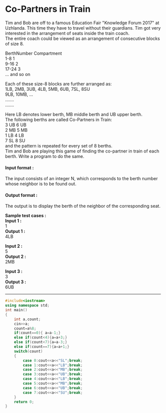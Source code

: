 # Co-Partners in Train
Tim and Bob are off to a famous Education Fair "Knowledge Forum 2017" at Uzhlanda. This time they have to travel without their guardians. Tim got very interested in the arrangement of seats inside the train coach.
<br>
The entire coach could be viewed as an arrangement of consecutive blocks of size 8. 

BerthNumber Compartment
<br>
1-8 1
<br>
9-16 2
<br>
17-24 3
<br>
... and so on

 Each of these size-8 blocks are further arranged as:
<br>
 1LB, 2MB, 3UB, 4LB, 5MB, 6UB, 7SL, 8SU
<br>
 9LB, 10MB, ...
<br>
.......
<br>
.......

Here LB denotes lower berth, MB middle berth and UB upper berth.
<br>
The following berths are called Co-Partners in Train:
<br>
3 UB 6 UB
<br>
2 MB 5 MB
<br>
1 LB 4 LB
<br>
7 SL 8 SU
<br>
and the pattern is repeated for every set of 8 berths. 
<br>
Tim and Bob are playing this game of finding the co-partner in train of each berth. Write a program to do the same.

#### Input format :
The input consists of an integer N, which corresponds to the berth number whose neighbor is to be found out.

#### Output format :
The output is to display the berth of the neighbor of the corresponding seat.

**Sample test cases :<br>
Input 1 :** <br>
1 <br>
**Output 1 :** <br>
4LB <br>

**Input 2 :** <br>
5 <br>
**Output 2 :** <br>
2MB 

**Input 3 :** <br>
3 <br>
**Output 3 :** <br>
6UB 

-------------------------------------------------------------------------------------------------------------------------------------------------------------------

```cpp
#include<iostream>
using namespace std;
int main()
{
    int a,count;
    cin>>a;
    count=a%8;
    if(count==0){ a=a-1;}
    else if(count<4){a=a+3;}
    else if(count<7){a=a-3;}
    else if(count==7){a=a+1;}
    switch(count)
    {
        case 0:cout<<a<<"SL";break;
        case 1:cout<<a<<"LB";break;
        case 2:cout<<a<<"MB";break;
        case 3:cout<<a<<"UB";break;
        case 4:cout<<a<<"LB";break;
        case 5:cout<<a<<"MB";break;
        case 6:cout<<a<<"UB";break;
        case 7:cout<<a<<"SU";break;
    }
    return 0;
}


```
